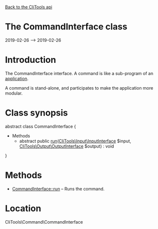 [Back to the CliTools api](https://github.com/lingtalfi/CliTools/blob/master/doc/api/CliTools.md)



The CommandInterface class
================
2019-02-26 --> 2019-02-26






Introduction
============

The CommandInterface interface.
A command is like a sub-program of an [application](https://github.com/lingtalfi/CliTools/blob/master/doc/api/CliTools/Program/Application.md).

A command is stand-alone, and participates to make the application more modular.



Class synopsis
==============


abstract class <span class="pl-k">CommandInterface</span>  {

- Methods
    - abstract public [run](https://github.com/lingtalfi/CliTools/blob/master/doc/api/CliTools/Command/CommandInterface/run.md)([CliTools\Input\InputInterface](https://github.com/lingtalfi/CliTools/blob/master/doc/api/CliTools/Input/InputInterface.md) $input, [CliTools\Output\OutputInterface](https://github.com/lingtalfi/CliTools/blob/master/doc/api/CliTools/Output/OutputInterface.md) $output) : void

}






Methods
==============

- [CommandInterface::run](https://github.com/lingtalfi/CliTools/blob/master/doc/api/CliTools/Command/CommandInterface/run.md) &ndash; Runs the command.





Location
=============
CliTools\Command\CommandInterface